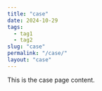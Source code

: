 ```yaml
---
title: "case"
date: 2024-10-29
tags:
  - tag1
  - tag2
slug: "case"
permalink: "/case/"
layout: "case"
---
```


This is the case page content.